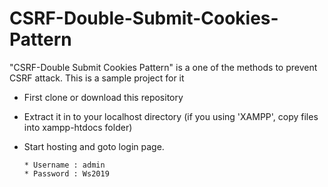 # CSRF-Double-Submit-Cookies-Pattern
"CSRF-Double Submit Cookies Pattern" is a one of the methods to prevent CSRF attack. This is a sample project for  it

* First clone or download this repository
* Extract it in to your localhost directory
      (if you using 'XAMPP', copy files into xampp-htdocs folder)
* Start hosting and goto login page.

      * Username : admin
      * Password : Ws2019
      
